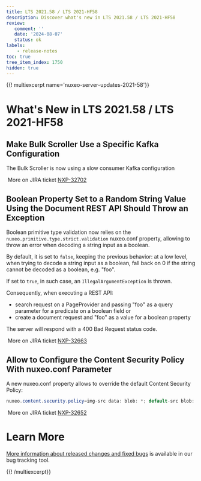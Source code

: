 ```yaml
---
title: LTS 2021.58 / LTS 2021-HF58
description: Discover what's new in LTS 2021.58 / LTS 2021-HF58
review:
   comment: ''
   date: '2024-08-07'
   status: ok
labels:
    - release-notes
toc: true
tree_item_index: 1750
hidden: true
---
```


{{! multiexcerpt name='nuxeo-server-updates-2021-58'}}
# What's New in LTS 2021.58 / LTS 2021-HF58

## Make Bulk Scroller Use a Specific Kafka Configuration

The Bulk Scroller is now using a slow consumer Kafka configuration

<i class="fa fa-long-arrow-right" aria-hidden="true"></i>&nbsp;More on JIRA ticket [NXP-32702](https://jira.nuxeo.com/browse/NXP-32702)

## Boolean Property Set to a Random String Value Using the Document REST API Should Throw an Exception

Boolean primitive type validation now relies on the `nuxeo.primitive.type.strict.validation` nuxeo.conf property, allowing to throw an error when decoding a string input as a boolean.

By default, it is set to `false`, keeping the previous behavior: at a low level, when trying to decode a string input as a boolean, fall back on 0 if the string cannot be decoded as a boolean, e.g. "foo".

If set to `true`, in such case, an `IllegalArgumentException` is thrown.

Consequently, when executing a REST API:

- search request on a PageProvider and passing "foo" as a query parameter for a predicate on a boolean field
  or
- create a document request and "foo" as a value for a boolean property

The server will respond with a 400 Bad Request status code.

<i class="fa fa-long-arrow-right" aria-hidden="true"></i>&nbsp;More on JIRA ticket [NXP-32663](https://jira.nuxeo.com/browse/NXP-32663)

## Allow to Configure the Content Security Policy With nuxeo.conf Parameter

A new nuxeo.conf property allows to override the default Content Security Policy:

```Java
nuxeo.content.security.policy=img-src data: blob: *; default-src blob: *; script-src 'nonce-dummy' 'unsafe-eval' 'strict-dynamic'; style-src 'unsafe-inline' *; font-src data: *
```

<i class="fa fa-long-arrow-right" aria-hidden="true"></i>&nbsp;More on JIRA ticket [NXP-32652](https://jira.nuxeo.com/browse/NXP-32652)

# Learn More

[More information about released changes and fixed bugs](https://jira.nuxeo.com/secure/ReleaseNote.jspa?projectId=10011&version=22963) is available in our bug tracking tool.

{{! /multiexcerpt}}
